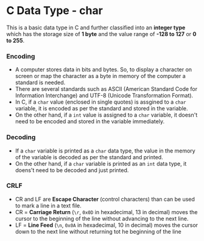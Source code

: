 ﻿# C Data Type - char
This is a basic data type in C  and further classified into an **integer type** which has the storage size of **1 byte** and the value range of **-128 to 127** or **0 to 255**.

### Encoding
- A computer stores data in bits and bytes. So, to display a character on screen or map the character as a byte in memory of the computer a standard is needed.
- There are several standards such as ASCII (American Standard Code for Information Interchange) and UTF-8 (Unicode Transformation Format).
- In C, if a `char` value (enclosed in single quotes) is assgined to a `char` variable, it is encoded as per the standard and stored in the variable.
- On the other hand, if a `int` value is assigned to a `char` variable, it doesn't need to be encoded and stored in the variable immediately.

### Decoding
- If a `char` variable is printed as a `char` data type, the value in the memory of the variable is decoded as per the standard and printed.
- On the other hand, if a `char` variable is printed as an `int` data type, it doens't need to be decoded and just printed.

### CRLF
- CR and LF are **Escape Character** (control characters) than can be used to mark a line in a text file.
- CR = **Carriage Return** (`\r`, `0x0D` in hexadecimal, 13 in decimal) moves the cursor to the beginning of the line without advancing to the next line.
- LF = **Line Feed** (`\n`, `0x0A` in hexadecimal, 10 in decimal) moves the cursor down to the next line without returning tot he beginning of the line
